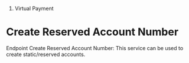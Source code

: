 1. Virtual Payment

# Create Reserved Account Number

Endpoint Create Reserved Account Number: This service can be used to create static/reserved accounts.
